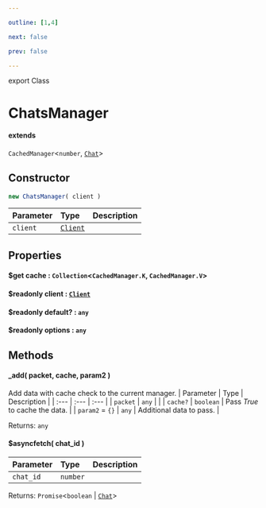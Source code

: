 ```yaml
---

outline: [1,4]

next: false

prev: false

---
```


export Class
# ChatsManager
#### extends
 `CachedManager`\<`number`, [`Chat`](../type-aliases/Chat.md)\>

## Constructor
 ```ts
 new ChatsManager( client )
 ```
 
 | Parameter | Type | Description |
| :--- | :--- | :--- |
| `client` | [`Client`](./Client.md) | |

## Properties

#### $get cache : `Collection`\<`CachedManager.K`, `CachedManager.V`\>

#### $readonly client : [`Client`](./Client.md)

#### $readonly default? : `any`

#### $readonly options : `any`

## Methods

#### _add( packet, cache, param2 )
Add data with cache check to the current manager.
| Parameter | Type | Description |
| :--- | :--- | :--- |
| `packet` | `any` | |
| `cache?` | `boolean` | Pass *True* to cache the data. |
| `param2` = `{}` | `any` | Additional data to pass. |

Returns: `any`

#### $asyncfetch( chat_id )

| Parameter | Type | Description |
| :--- | :--- | :--- |
| `chat_id` | `number` | |

Returns: `Promise`\<`boolean` \| [`Chat`](../type-aliases/Chat.md)\>

